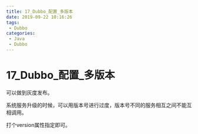 ```yaml
---
title: 17_Dubbo_配置_多版本
date: 2019-09-22 10:16:26
tags: 
 - Dubbo
categories:
 - Java
 - Dubbo
---
```


# 17_Dubbo\_配置_多版本



可以做到灰度发布。

系统服务升级的时候，可以用版本号进行过度，版本号不同的服务相互之间不能互相调用。

打个version属性指定即可。